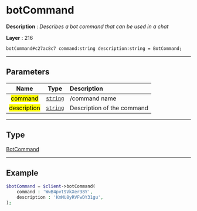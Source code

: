 # botCommand

**Description** : *Describes a bot command that can be used in a chat*

**Layer** : 216

```tl
botCommand#c27ac8c7 command:string description:string = BotCommand;
```

---

## Parameters

| Name | Type | Description |
| :---: | :---: | :--- |
| <mark>command</mark> | [`string`](type/string) | /command name |
| <mark>description</mark> | [`string`](type/string) | Description of the command |

---

## Type

[BotCommand](type/BotCommand)

---

## Example

```php
$botCommand = $client->botCommand(
	command : 'WwB4pvt9VkXer38Y',
	description : 'KmMU8yRVFwDY31gu',
);
```